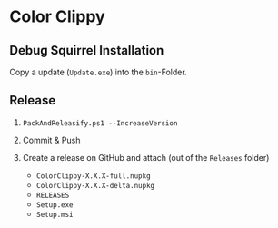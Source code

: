 ﻿# Color Clippy

## Debug Squirrel Installation

Copy a update (`Update.exe`) into the `bin`-Folder.

## Release

1. `PackAndReleasify.ps1 --IncreaseVersion`

2. Commit & Push

3. Create a release on GitHub and attach (out of the `Releases` folder)
    - `ColorClippy-X.X.X-full.nupkg`
    - `ColorClippy-X.X.X-delta.nupkg`
    - `RELEASES`
    - `Setup.exe`
    - `Setup.msi`
